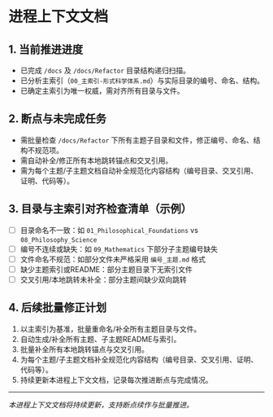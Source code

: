 # 进程上下文文档

## 1. 当前推进进度

- 已完成 `/docs` 及 `/docs/Refactor` 目录结构递归扫描。
- 已分析主索引（`00_主索引-形式科学体系.md`）与实际目录的编号、命名、结构。
- 已确定主索引为唯一权威，需对齐所有目录与文件。

## 2. 断点与未完成任务

- 需批量检查 `/docs/Refactor` 下所有主题子目录和文件，修正编号、命名、结构不规范项。
- 需自动补全/修正所有本地跳转锚点和交叉引用。
- 需为每个主题/子主题文档自动补全规范化内容结构（编号目录、交叉引用、证明、代码等）。

## 3. 目录与主索引对齐检查清单（示例）

- [ ] 目录命名不一致：如 `01_Philosophical_Foundations` vs `08_Philosophy_Science`
- [ ] 编号不连续或缺失：如 `09_Mathematics` 下部分子主题编号缺失
- [ ] 文件命名不规范：如部分文件未严格采用 `编号_主题.md` 格式
- [ ] 缺少主题索引或README：部分主题目录下无索引文件
- [ ] 交叉引用/本地跳转未补全：部分主题间缺少双向跳转

## 4. 后续批量修正计划

1. 以主索引为基准，批量重命名/补全所有主题目录与文件。
2. 自动生成/补全所有主题、子主题README与索引。
3. 批量补全所有本地跳转锚点与交叉引用。
4. 为每个主题/子主题文档补全规范化内容结构（编号目录、交叉引用、证明、代码等）。
5. 持续更新本进程上下文文档，记录每次推进断点与完成情况。

---

*本进程上下文文档将持续更新，支持断点续作与批量推进。*
